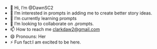 - 👋 Hi, I’m @DawnSC2
- 👀 I’m interested in  prompts in adding me to create better story ideas.
- 🌱 I’m currently learning prompts
- 💞️ I’m looking to collaborate on .prompts.
- 📫 How to reach me clarkdaw2@gmail.com
- 😄 Pronouns: Her
- ⚡ Fun fact:I am excited to be here.

<!---
DawnSC2/DawnSC2 is a ✨ special ✨ repository because its `README.md` (this file) appears on your GitHub profile.
You can click the Preview link to take a look at your changes.
--->
